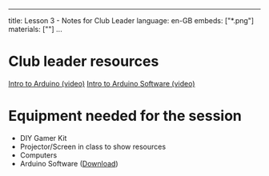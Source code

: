 * * *

title: Lesson 3 - Notes for Club Leader language: en-GB embeds: ["*.png"] materials: [""] ...

# Club leader resources

[Intro to Arduino (video)](https://www.youtube.com/watch?v=k3GJ0HcxNlQ) [Intro to Arduino Software (video)](https://www.youtube.com/watch?v=gv8oHPmdKMU)

# Equipment needed for the session

+ DIY Gamer Kit
+ Projector/Screen in class to show resources
+ Computers
+ Arduino Software ([Download](https://www.arduino.cc/en/main/software))